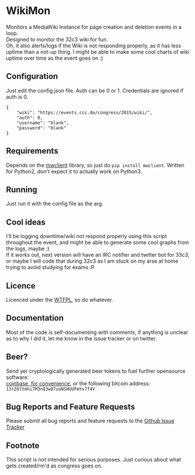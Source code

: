 # WikiMon
Monitors a MediaWiki Instance for page creation and deletion events in a loop.  
Designed to monitor the 32c3 wiki for fun.  
Oh, it also alerts/logs if the Wiki is not responding properly, as it has less uptime than a not-up thing. I might be able to make some cool charts of wiki uptime over time as the event goes on :)

## Configuration
Just edit the config.json file. Auth can be 0 or 1. Credentials are ignored if auth is 0.

```
{
    "wiki": "https://events.ccc.de/congress/2015/wiki/",
    "auth": 0,
    "username": "blank",
    "password": "blank"
}
```

## Requirements  
Depends on the [mwclient](https://github.com/mwclient/mwclient) library, so just do `pip install mwclient`. Written for Python2, don't expect it to actually work on Python3.

## Running
Just run it with the config file as the arg.

## Cool ideas
I'll be logging downtime/wiki not respond properly using this script throughout the event, and might be able to generate some cool graphs from the logs, maybe :)  
If it works out, next version will have an IRC notifier and twitter bot for 33c3, or maybe I will code that during 32c3 as I am stuck on my arse at home trying to avoid studying for exams :P

## Licence
Licenced under the [WTFPL](http://wtfpl.net), so do whatever. 

## Documentation
Most of the code is self-documenting with comments, if anything is unclear as to why I did it, let me know in the issue tracker or on twitter.

## Beer?
Send yer cryptologically generated beer tokens to fuel further opensource software:  
[coinbase, for convenience](https://www.coinbase.com/infodox/), or the following bitcoin address: `13rZ67tmhi7M3nQ3w87uoNSHUUFmYx7f4V`

## Bug Reports and Feature Requests
Please submit all bug reports and feature requests to the [Github Issue Tracker](https://github.com/0x27/WikiMon/issues)

## Footnote  
This script is not intended for serious purposes. Just curious about what gets created/rm'd as congress goes on.
